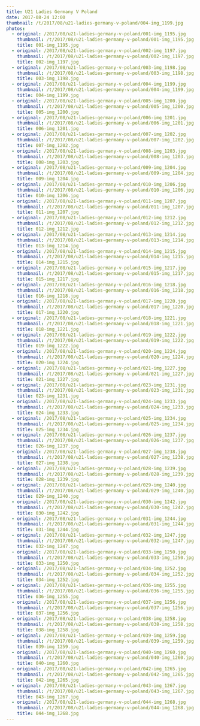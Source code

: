 ```yaml
---
title: U21 Ladies Germany V Poland
date: 2017-08-24 12:00
thumbnail: /t/2017/08/u21-ladies-germany-v-poland/004-img_1199.jpg
photos:
  - original: /2017/08/u21-ladies-germany-v-poland/001-img_1195.jpg
    thumbnail: /t/2017/08/u21-ladies-germany-v-poland/001-img_1195.jpg
    title: 001-img_1195.jpg
  - original: /2017/08/u21-ladies-germany-v-poland/002-img_1197.jpg
    thumbnail: /t/2017/08/u21-ladies-germany-v-poland/002-img_1197.jpg
    title: 002-img_1197.jpg
  - original: /2017/08/u21-ladies-germany-v-poland/003-img_1198.jpg
    thumbnail: /t/2017/08/u21-ladies-germany-v-poland/003-img_1198.jpg
    title: 003-img_1198.jpg
  - original: /2017/08/u21-ladies-germany-v-poland/004-img_1199.jpg
    thumbnail: /t/2017/08/u21-ladies-germany-v-poland/004-img_1199.jpg
    title: 004-img_1199.jpg
  - original: /2017/08/u21-ladies-germany-v-poland/005-img_1200.jpg
    thumbnail: /t/2017/08/u21-ladies-germany-v-poland/005-img_1200.jpg
    title: 005-img_1200.jpg
  - original: /2017/08/u21-ladies-germany-v-poland/006-img_1201.jpg
    thumbnail: /t/2017/08/u21-ladies-germany-v-poland/006-img_1201.jpg
    title: 006-img_1201.jpg
  - original: /2017/08/u21-ladies-germany-v-poland/007-img_1202.jpg
    thumbnail: /t/2017/08/u21-ladies-germany-v-poland/007-img_1202.jpg
    title: 007-img_1202.jpg
  - original: /2017/08/u21-ladies-germany-v-poland/008-img_1203.jpg
    thumbnail: /t/2017/08/u21-ladies-germany-v-poland/008-img_1203.jpg
    title: 008-img_1203.jpg
  - original: /2017/08/u21-ladies-germany-v-poland/009-img_1204.jpg
    thumbnail: /t/2017/08/u21-ladies-germany-v-poland/009-img_1204.jpg
    title: 009-img_1204.jpg
  - original: /2017/08/u21-ladies-germany-v-poland/010-img_1206.jpg
    thumbnail: /t/2017/08/u21-ladies-germany-v-poland/010-img_1206.jpg
    title: 010-img_1206.jpg
  - original: /2017/08/u21-ladies-germany-v-poland/011-img_1207.jpg
    thumbnail: /t/2017/08/u21-ladies-germany-v-poland/011-img_1207.jpg
    title: 011-img_1207.jpg
  - original: /2017/08/u21-ladies-germany-v-poland/012-img_1212.jpg
    thumbnail: /t/2017/08/u21-ladies-germany-v-poland/012-img_1212.jpg
    title: 012-img_1212.jpg
  - original: /2017/08/u21-ladies-germany-v-poland/013-img_1214.jpg
    thumbnail: /t/2017/08/u21-ladies-germany-v-poland/013-img_1214.jpg
    title: 013-img_1214.jpg
  - original: /2017/08/u21-ladies-germany-v-poland/014-img_1215.jpg
    thumbnail: /t/2017/08/u21-ladies-germany-v-poland/014-img_1215.jpg
    title: 014-img_1215.jpg
  - original: /2017/08/u21-ladies-germany-v-poland/015-img_1217.jpg
    thumbnail: /t/2017/08/u21-ladies-germany-v-poland/015-img_1217.jpg
    title: 015-img_1217.jpg
  - original: /2017/08/u21-ladies-germany-v-poland/016-img_1218.jpg
    thumbnail: /t/2017/08/u21-ladies-germany-v-poland/016-img_1218.jpg
    title: 016-img_1218.jpg
  - original: /2017/08/u21-ladies-germany-v-poland/017-img_1220.jpg
    thumbnail: /t/2017/08/u21-ladies-germany-v-poland/017-img_1220.jpg
    title: 017-img_1220.jpg
  - original: /2017/08/u21-ladies-germany-v-poland/018-img_1221.jpg
    thumbnail: /t/2017/08/u21-ladies-germany-v-poland/018-img_1221.jpg
    title: 018-img_1221.jpg
  - original: /2017/08/u21-ladies-germany-v-poland/019-img_1222.jpg
    thumbnail: /t/2017/08/u21-ladies-germany-v-poland/019-img_1222.jpg
    title: 019-img_1222.jpg
  - original: /2017/08/u21-ladies-germany-v-poland/020-img_1224.jpg
    thumbnail: /t/2017/08/u21-ladies-germany-v-poland/020-img_1224.jpg
    title: 020-img_1224.jpg
  - original: /2017/08/u21-ladies-germany-v-poland/021-img_1227.jpg
    thumbnail: /t/2017/08/u21-ladies-germany-v-poland/021-img_1227.jpg
    title: 021-img_1227.jpg
  - original: /2017/08/u21-ladies-germany-v-poland/023-img_1231.jpg
    thumbnail: /t/2017/08/u21-ladies-germany-v-poland/023-img_1231.jpg
    title: 023-img_1231.jpg
  - original: /2017/08/u21-ladies-germany-v-poland/024-img_1233.jpg
    thumbnail: /t/2017/08/u21-ladies-germany-v-poland/024-img_1233.jpg
    title: 024-img_1233.jpg
  - original: /2017/08/u21-ladies-germany-v-poland/025-img_1234.jpg
    thumbnail: /t/2017/08/u21-ladies-germany-v-poland/025-img_1234.jpg
    title: 025-img_1234.jpg
  - original: /2017/08/u21-ladies-germany-v-poland/026-img_1237.jpg
    thumbnail: /t/2017/08/u21-ladies-germany-v-poland/026-img_1237.jpg
    title: 026-img_1237.jpg
  - original: /2017/08/u21-ladies-germany-v-poland/027-img_1238.jpg
    thumbnail: /t/2017/08/u21-ladies-germany-v-poland/027-img_1238.jpg
    title: 027-img_1238.jpg
  - original: /2017/08/u21-ladies-germany-v-poland/028-img_1239.jpg
    thumbnail: /t/2017/08/u21-ladies-germany-v-poland/028-img_1239.jpg
    title: 028-img_1239.jpg
  - original: /2017/08/u21-ladies-germany-v-poland/029-img_1240.jpg
    thumbnail: /t/2017/08/u21-ladies-germany-v-poland/029-img_1240.jpg
    title: 029-img_1240.jpg
  - original: /2017/08/u21-ladies-germany-v-poland/030-img_1242.jpg
    thumbnail: /t/2017/08/u21-ladies-germany-v-poland/030-img_1242.jpg
    title: 030-img_1242.jpg
  - original: /2017/08/u21-ladies-germany-v-poland/031-img_1244.jpg
    thumbnail: /t/2017/08/u21-ladies-germany-v-poland/031-img_1244.jpg
    title: 031-img_1244.jpg
  - original: /2017/08/u21-ladies-germany-v-poland/032-img_1247.jpg
    thumbnail: /t/2017/08/u21-ladies-germany-v-poland/032-img_1247.jpg
    title: 032-img_1247.jpg
  - original: /2017/08/u21-ladies-germany-v-poland/033-img_1250.jpg
    thumbnail: /t/2017/08/u21-ladies-germany-v-poland/033-img_1250.jpg
    title: 033-img_1250.jpg
  - original: /2017/08/u21-ladies-germany-v-poland/034-img_1252.jpg
    thumbnail: /t/2017/08/u21-ladies-germany-v-poland/034-img_1252.jpg
    title: 034-img_1252.jpg
  - original: /2017/08/u21-ladies-germany-v-poland/036-img_1255.jpg
    thumbnail: /t/2017/08/u21-ladies-germany-v-poland/036-img_1255.jpg
    title: 036-img_1255.jpg
  - original: /2017/08/u21-ladies-germany-v-poland/037-img_1256.jpg
    thumbnail: /t/2017/08/u21-ladies-germany-v-poland/037-img_1256.jpg
    title: 037-img_1256.jpg
  - original: /2017/08/u21-ladies-germany-v-poland/038-img_1258.jpg
    thumbnail: /t/2017/08/u21-ladies-germany-v-poland/038-img_1258.jpg
    title: 038-img_1258.jpg
  - original: /2017/08/u21-ladies-germany-v-poland/039-img_1259.jpg
    thumbnail: /t/2017/08/u21-ladies-germany-v-poland/039-img_1259.jpg
    title: 039-img_1259.jpg
  - original: /2017/08/u21-ladies-germany-v-poland/040-img_1260.jpg
    thumbnail: /t/2017/08/u21-ladies-germany-v-poland/040-img_1260.jpg
    title: 040-img_1260.jpg
  - original: /2017/08/u21-ladies-germany-v-poland/042-img_1265.jpg
    thumbnail: /t/2017/08/u21-ladies-germany-v-poland/042-img_1265.jpg
    title: 042-img_1265.jpg
  - original: /2017/08/u21-ladies-germany-v-poland/043-img_1267.jpg
    thumbnail: /t/2017/08/u21-ladies-germany-v-poland/043-img_1267.jpg
    title: 043-img_1267.jpg
  - original: /2017/08/u21-ladies-germany-v-poland/044-img_1268.jpg
    thumbnail: /t/2017/08/u21-ladies-germany-v-poland/044-img_1268.jpg
    title: 044-img_1268.jpg
---
```

